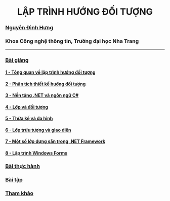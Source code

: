 <h1 align="center"> 
LẬP TRÌNH HƯỚNG ĐỐI TƯỢNG
</h1>

### [Nguyễn Đình Hưng](https://nd-hung.github.io/)

### Khoa Công nghệ thông tin, Trường đại học Nha Trang
<hr>

### [Bài giảng](Lecturenotes)
#### [1 - Tổng quan về lập trình hướng đối tượng](Lecturenotes/01-overview) 

#### [2 - Phân tích thiết kế hướng đối tượng](Lecturenotes/02-oop-analysis-and-design) 

#### [3 - Nền tảng .NET và ngôn ngữ C#](LectureNotes/03-dotnet-and-csharp) 

#### [4 - Lớp và đối tượng](LectureNotes/04-Classes-and-Objects) 

#### [5 - Thừa kế và đa hình](https://github.com/nd-hung/OOP/tree/main/LectureNotes/05-Inheritance) 

#### [6 - Lớp trừu tượng và giao diện ](https://github.com/nd-hung/OOP/tree/main/LectureNotes/06-Abstract-Classes) 

#### [7 - Một số lớp dựng sẵn trong .NET Framework](https://github.com/nd-hung/OOP/tree/main/LectureNotes/07-dotnet-builtin-classes) 

#### [8 - Lập trình Windows Forms](LectureNotes/08-Windows-Forms-Apps) 

### [Bài thực hành](Labs)

### [Bài tập](Assignments)

### [Tham khảo](References.md)